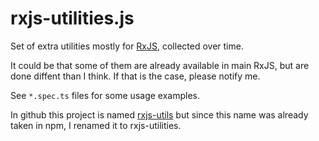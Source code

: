 # rxjs-utilities.js

Set of extra utilities mostly for [RxJS](https://www.learnrxjs.io/), collected over time.

It could be that some of them are already available in main RxJS, but are done diffent than I think. If that is the case, please notify me.

See `*.spec.ts` files for some usage examples.

In github this project is named [rxjs-utils](https://github.com/Jopie64/rxjs-utils.js) but since this name was already taken in npm, I renamed it to rxjs-utilities.

